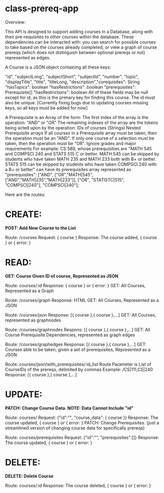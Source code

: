 # class-prereq-app

Overview: 

This API is designed to support adding courses in a Database, along with their pre-requisites to other courses within the database. These dependencies can be interacted with: you can search for possible courses to take based on the courses already completed, or view a graph of course prereqs (which does not distinguish between optional prereqs or not) represented as edges. 

 

A Course is a JSON object containing all these keys: 

"id", "subjectLong", "subjectShort", "subjectId", "number", "topic", "displayTitle", "title", "titleLong, "description","corequisites": String
"hasTopics": boolean
"hasRestrictions": boolean
"prerequisites": Prerequisite[] 
"hasRestrictions": boolean
All of these fields may be null except for id, as this is the primary key for finding this course. The id must also be unique. [Currently fixing bugs due to updating courses missing keys, so all keys must be added for now]

A Prerequisite is an Array of the form:
The first index of the array is the operation: "AND" or "OR"
The remaining indexes of the array are the tokens being acted upon by the operation:
IDs of courses (Strings)
Nested Prerequisite arrays
If all courses in a Prerequisite array must be taken, then the operation must be an "AND". If only one course of a selection must be taken, then the operation must be "OR". Ignore grades and major requirements
For example: CS 589, whose prerequisities are "MATH 545 and COMPSCI 240 and STATS 515 C or better. MATH 545 can be skipped by students who have taken MATH 235 and MATH 233 both with B+ or better. STATS 515 can be skipped by students who have taken COMPSCI 240 with a B+ or better" can have its prerequisites array represented as "prerequisites": ["AND", ["OR","MATH|545", ["AND","MATH|235","MATH|233"]], ["OR", "STATISTC|515", "COMPSCI|240"], "COMPSCI|240"]; 
 

Here are the routes:

# CREATE:

**POST: Add New Course to the List**

Route: /courses
Request: { course }
Response: The course added, { course } or { error: }
# READ:

**GET: Course Given ID of course, Represented as JSON**

Route: courses/:id
Response: { course } or { error: }
GET: All Courses, Represented as a Graph

Route: /courses/graph
Response: HTML
GET: All Courses, Represented as a JSON

Route: /courses/json
Response: [{ course },{ course },...]
GET: All Courses, represented as graphnodes

Route: /courses/graphnodes
Respons:  [{ course },{ course },...]
GET: All Course Prerequisite Dependencies, represented as graph edges

Route: /courses/graphedges
Response:  [{ course },{ course },...]
GET: Courses able to be taken, given a set of prerequisites, Represented as a JSON

Route: courses/json/with_prerequisites/:id_list
Route Parameter is List of CourseIDs of the prereqs, delimited by commas
Example: /CS|111,CS|240
Response:  [{ course },{ course },...]
# UPDATE:

**PATCH: Change Course Data. NOTE: Data Cannot Include "id"**

Route: courses/
Request: {"id":"", "course_data": { course }}
Response: The course updated, { course } or { error: }
PATCH: Change Prerequisites. (just a streamlined version of changing course data for specifically prereqs)

Route: courses/prerequisites
Request: {"id":"", "prerequisites":[]}
Response: The course updated, { course } or { error: }
# DELETE:

**DELETE: Delete Course**

Route: courses/:id
Response: The course deleted, { course } or { error: }
